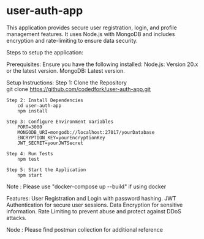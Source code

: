 # user-auth-app
This application provides secure user registration, login, and profile management features. It uses Node.js with MongoDB and includes encryption and rate-limiting to ensure data security.

Steps to setup the application:

Prerequisites:
    Ensure you have the following installed:
    Node.js: Version 20.x or the latest version.
    MongoDB: Latest version.

Setup Instructions:
    Step 1: Clone the Repository   
            git clone https://github.com/codedfork/user-auth-app.git  

    Step 2: Install Dependencies
        cd user-auth-app  
        npm install

    Step 3: Configure Environment Variables
        PORT=3000  
        MONGODB_URI=mongodb://localhost:27017/yourDatabase  
        ENCRYPTION_KEY=yourEncryptionKey  
        JWT_SECRET=yourJWTSecret  

    Step 4: Run Tests
        npm test  

    Step 5: Start the Application
        npm start 

Note : Please use "docker-compose up --build" if using docker         


Features:
    User Registration and Login with password hashing.
    JWT Authentication for secure user sessions.
    Data Encryption for sensitive information.
    Rate Limiting to prevent abuse and protect against DDoS attacks.

Node : Please find postman collection for additional reference

